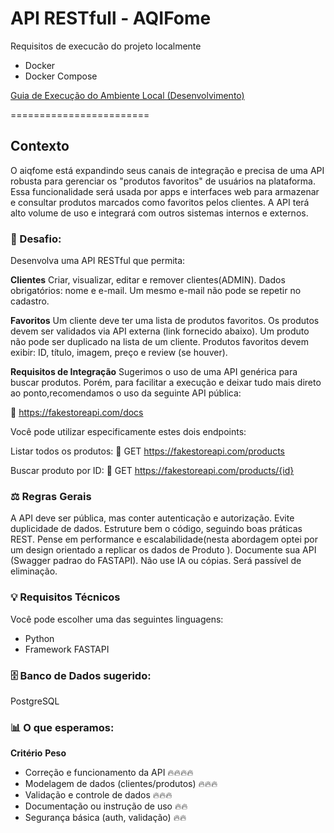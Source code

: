 # API RESTfull - AQIFome

Requisitos de execucão do projeto localmente

- Docker
- Docker Compose

[Guia de Execução do Ambiente Local (Desenvolvimento)](INSTALL.md)

========================
## Contexto
O aiqfome está expandindo seus canais de integração e precisa de uma API robusta para gerenciar os "produtos favoritos" de usuários na plataforma.
Essa funcionalidade será usada por apps e interfaces web para armazenar e consultar produtos marcados como favoritos pelos clientes. A API terá alto volume de uso e integrará com outros sistemas internos e externos.


### 🔧 Desafio:
Desenvolva uma API RESTful que permita:

**Clientes**
Criar, visualizar, editar e remover clientes(ADMIN).
Dados obrigatórios: nome e e-mail.
Um mesmo e-mail não pode se repetir no cadastro.

**Favoritos**
Um cliente deve ter uma lista de produtos favoritos.
Os produtos devem ser validados via API externa (link fornecido abaixo).
Um produto não pode ser duplicado na lista de um cliente.
Produtos favoritos devem exibir: ID, título, imagem, preço e review (se houver).

**Requisitos de Integração**
 Sugerimos o uso de uma API genérica para buscar produtos. Porém, para facilitar a execução e deixar tudo mais direto ao ponto,recomendamos o uso da seguinte API pública:

🔗 https://fakestoreapi.com/docs

Você pode utilizar especificamente estes dois endpoints:

Listar todos os produtos:
🔗 GET https://fakestoreapi.com/products

Buscar produto por ID:
🔗 GET https://fakestoreapi.com/products/{id}



### ⚖️ Regras Gerais
A API deve ser pública, mas conter autenticação e autorização.
Evite duplicidade de dados.
Estruture bem o código, seguindo boas práticas REST.
Pense em performance e escalabilidade(nesta abordagem optei por um design orientado a replicar os dados de Produto ).
Documente sua API (Swagger padrao do FASTAPI).
Não use IA ou cópias. Será passível de eliminação.

### 💡 Requisitos Técnicos
Você pode escolher uma das seguintes linguagens:

* Python
* Framework FASTAPI  


### 🗄️ Banco de Dados sugerido:
PostgreSQL

### 📊 O que esperamos:
**Critério**	                            **Peso**
* Correção e funcionamento da API	        🔥🔥🔥🔥
* Modelagem de dados (clientes/produtos)	🔥🔥🔥
* Validação e controle de dados	            🔥🔥🔥
* Documentação ou instrução de uso	        🔥🔥
* Segurança básica (auth, validação)	    🔥🔥